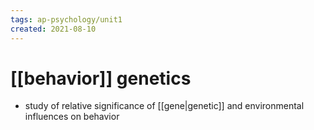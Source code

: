```yaml
---
tags: ap-psychology/unit1 
created: 2021-08-10
---
```


# [[behavior]] genetics

- study of relative significance of [[gene|genetic]] and environmental influences on behavior 
